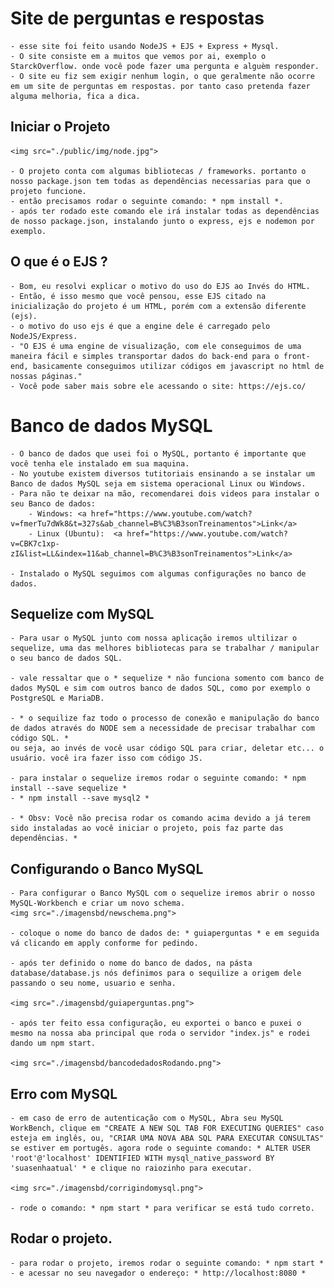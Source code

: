 # Site de perguntas e respostas

    - esse site foi feito usando NodeJS + EJS + Express + Mysql.
    - O site consiste em a muitos que vemos por ai, exemplo o StarckOverflow. onde você pode fazer uma pergunta e alguèm responder.
    - O site eu fiz sem exigir nenhum login, o que geralmente não ocorre em um site de perguntas em respostas. por tanto caso pretenda fazer alguma melhoria, fica a dica.

## Iniciar o Projeto

    <img src="./public/img/node.jpg">

    - O projeto conta com algumas bibliotecas / frameworks. portanto o nosso package.json tem todas as dependências necessarias para que o projeto funcione.
    - então precisamos rodar o seguinte comando: * npm install *.
    - após ter rodado este comando ele irá instalar todas as dependências de nosso package.json, instalando junto o express, ejs e nodemon por exemplo.

## O que é o EJS ?

    - Bom, eu resolvi explicar o motivo do uso do EJS ao Invés do HTML.
    - Então, é isso mesmo que você pensou, esse EJS citado na inicialização do projeto é um HTML, porém com a extensão diferente (ejs).
    - o motivo do uso ejs é que a engine dele é carregado pelo NodeJS/Express.
    - "O EJS é uma engine de visualização, com ele conseguimos de uma maneira fácil e simples transportar dados do back-end para o front-end, basicamente conseguimos utilizar códigos em javascript no html de nossas páginas."
    - Você pode saber mais sobre ele acessando o site: https://ejs.co/


# Banco de dados MySQL

    - O banco de dados que usei foi o MySQL, portanto é importante que você tenha ele instalado em sua maquina.
    - No youtube existem diversos tutitoriais ensinando a se instalar um Banco de dados MySQL seja em sistema operacional Linux ou Windows.
    - Para não te deixar na mão, recomendarei dois videos para instalar o seu Banco de dados:
        - Windows: <a href="https://www.youtube.com/watch?v=fmerTu7dWk8&t=327s&ab_channel=B%C3%B3sonTreinamentos">Link</a>
        - Linux (Ubuntu):  <a href="https://www.youtube.com/watch?v=CBK7c1xp-zI&list=LL&index=11&ab_channel=B%C3%B3sonTreinamentos">Link</a>
    
    - Instalado o MySQL seguimos com algumas configurações no banco de dados.

## Sequelize com MySQL

    - Para usar o MySQL junto com nossa aplicação iremos ultilizar o sequelize, uma das melhores bibliotecas para se trabalhar / manipular o seu banco de dados SQL. 
    
    - vale ressaltar que o * sequelize * não funciona somento com banco de dados MySQL e sim com outros banco de dados SQL, como por exemplo o PostgreSQL e MariaDB.

    - * o sequilize faz todo o processo de conexão e manipulação do banco de dados através do NODE sem a necessidade de precisar trabalhar com código SQL. *
    ou seja, ao invés de você usar código SQL para criar, deletar etc... o usuário. você ira fazer isso com código JS.

    - para instalar o sequelize iremos rodar o seguinte comando: * npm install --save sequelize *
    - * npm install --save mysql2 *

    - * Obsv: Você não precisa rodar os comando acima devido a já terem sido instaladas ao você iniciar o projeto, pois faz parte das dependências. *

## Configurando o Banco MySQL

    - Para configurar o Banco MySQL com o sequelize iremos abrir o nosso MySQL-Workbench e criar um novo schema.
    <img src="./imagensbd/newschema.png">

    - coloque o nome do banco de dados de: * guiaperguntas * e em seguida vá clicando em apply conforme for pedindo.

    - após ter definido o nome do banco de dados, na pásta database/database.js nós definimos para o sequilize a origem dele passando o seu nome, usuario e senha.

    <img src="./imagensbd/guiaperguntas.png">

    - após ter feito essa configuração, eu exportei o banco e puxei o mesmo na nossa aba principal que roda o servidor "index.js" e rodei dando um npm start.

    <img src="./imagensbd/bancodedadosRodando.png">

## Erro com MySQL

    - em caso de erro de autenticação com o MySQL, Abra seu MySQL WorkBench, clique em "CREATE A NEW SQL TAB FOR EXECUTING QUERIES" caso esteja em inglês, ou, "CRIAR UMA NOVA ABA SQL PARA EXECUTAR CONSULTAS" se estiver em portugês. agora rode o seguinte comando: * ALTER USER 'root'@'localhost' IDENTIFIED WITH mysql_native_password BY 'suasenhaatual' * e clique no raiozinho para executar.

    <img src="./imagensbd/corrigindomysql.png">

    - rode o comando: * npm start * para verificar se está tudo correto.

## Rodar o projeto.

    - para rodar o projeto, iremos rodar o seguinte comando: * npm start *
    - e acessar no seu navegador o endereço: * http://localhost:8080 *
    
